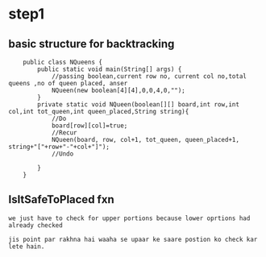 #   step1
##     basic structure for backtracking

        public class NQueens {
            public static void main(String[] args) {
                //passing boolean,current row no, current col no,total queens ,no of queen placed, anser
                NQueen(new boolean[4][4],0,0,4,0,"");
            }
            private static void NQueen(boolean[][] board,int row,int col,int tot_queen,int queen_placed,String string){
                //Do
                board[row][col]=true;
                //Recur
                NQueen(board, row, col+1, tot_queen, queen_placed+1, string+"["+row+"-"+col+"]");
                //Undo
                
            }
        }
## IsItSafeToPlaced fxn

    we just have to check for upper portions because lower oprtions had already checked

    jis point par rakhna hai waaha se upaar ke saare postion ko check kar lete hain.

